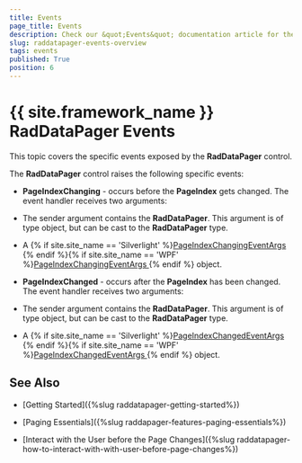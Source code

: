 ```yaml
---
title: Events
page_title: Events
description: Check our &quot;Events&quot; documentation article for the RadDataPager {{ site.framework_name }} control.
slug: raddatapager-events-overview
tags: events
published: True
position: 6
---
```


# {{ site.framework_name }} RadDataPager Events

This topic covers the specific events exposed by the __RadDataPager__ control.

The __RadDataPager__ control raises the following specific events:

* __PageIndexChanging__ - occurs before the __PageIndex__ gets changed. The event handler receives two arguments: 

* The sender argument contains the __RadDataPager__. This argument is of type object, but can be cast to the __RadDataPager__ type. 

* A {% if site.site_name == 'Silverlight' %}[PageIndexChangingEventArgs ](http://www.telerik.com/help/silverlight/t_telerik_windows_controls_pageindexchangingeventargs.html){% endif %}{% if site.site_name == 'WPF' %}[PageIndexChangingEventArgs ](http://www.telerik.com/help/wpf/t_telerik_windows_controls_pageindexchangingeventargs.html){% endif %} object.

* __PageIndexChanged__ - occurs after the __PageIndex__ has been changed. The event handler receives two arguments: 

* The sender argument contains the __RadDataPager__. This argument is of type object, but can be cast to the __RadDataPager__ type. 

* A {% if site.site_name == 'Silverlight' %}[PageIndexChangedEventArgs ](http://www.telerik.com/help/silverlight/t_telerik_windows_controls_pageindexchangedeventargs.html){% endif %}{% if site.site_name == 'WPF' %}[PageIndexChangedEventArgs ](http://www.telerik.com/help/wpf/t_telerik_windows_controls_pageindexchangedeventargs.html){% endif %} object.

## See Also

 * [Getting Started]({%slug raddatapager-getting-started%})

 * [Paging Essentials]({%slug raddapager-features-paging-essentials%})

 * [Interact with the User before the Page Changes]({%slug raddatapager-how-to-interact-with-with-user-before-page-changes%})
